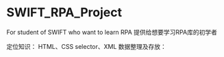 # SWIFT_RPA_Project
For student of SWIFT who want to learn RPA
提供给想要学习RPA库的初学者

定位知识：
  HTML、CSS selector、XML
数据整理及存放：




